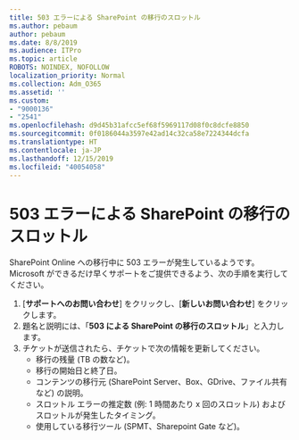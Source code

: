 ```yaml
---
title: 503 エラーによる SharePoint の移行のスロットル
ms.author: pebaum
author: pebaum
ms.date: 8/8/2019
ms.audience: ITPro
ms.topic: article
ROBOTS: NOINDEX, NOFOLLOW
localization_priority: Normal
ms.collection: Adm_O365
ms.assetid: ''
ms.custom:
- "9000136"
- "2541"
ms.openlocfilehash: d9d45b31afcc5ef68f5969117d08f0c8dcfe8850
ms.sourcegitcommit: 0f0186044a3597e42ad14c32ca58e7224344dcfa
ms.translationtype: HT
ms.contentlocale: ja-JP
ms.lasthandoff: 12/15/2019
ms.locfileid: "40054058"
---
```

# <a name="sharepoint-migration-throttling-with-503-errors"></a>503 エラーによる SharePoint の移行のスロットル

SharePoint Online への移行中に 503 エラーが発生しているようです。 Microsoft ができるだけ早くサポートをご提供できるよう、次の手順を実行してください。 

1. [**サポートへのお問い合わせ**] をクリックし、[**新しいお問い合わせ**] をクリックします。
2. 題名と説明には、「**503 による SharePoint の移行のスロットル**」と入力します。
3. チケットが送信されたら、チケットで次の情報を更新してください。
    - 移行の残量 (TB の数など)。
    - 移行の開始日と終了日。
    - コンテンツの移行元 (SharePoint Server、Box、GDrive、ファイル共有など) の説明。
    - スロットル エラーの推定数 (例: 1 時間あたり x 回のスロットル) およびスロットルが発生したタイミング。
    - 使用している移行ツール (SPMT、Sharepoint Gate など)。


